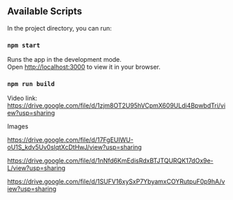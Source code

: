 

## Available Scripts

In the project directory, you can run:

### `npm start`

Runs the app in the development mode.\
Open [http://localhost:3000](http://localhost:3000) to view it in your browser.

### `npm run build`


Video link: https://drive.google.com/file/d/1zjm8OT2U95hVCpmX609ULdi4BpwbdTri/view?usp=sharing

Images 

https://drive.google.com/file/d/17FgEUIWU-oU1S_kdv5Uv0slqtXcDtHwJ/view?usp=sharing

https://drive.google.com/file/d/1nNfd6KmEdisRdxBTJTQURQK17dOx9e-L/view?usp=sharing

https://drive.google.com/file/d/1SUFV16xySxP7YbyamxCOYRutpuF0p9hA/view?usp=sharing



